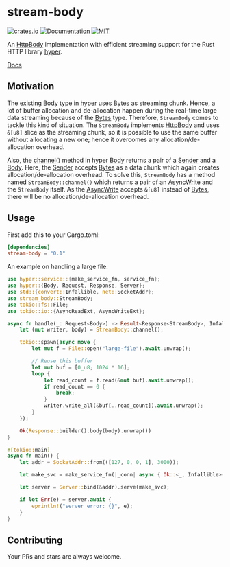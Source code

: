 # stream-body

[![crates.io](https://img.shields.io/crates/v/stream-body.svg)](https://crates.io/crates/stream-body)
[![Documentation](https://docs.rs/stream-body/badge.svg)](https://docs.rs/stream-body)
[![MIT](https://img.shields.io/crates/l/stream-body.svg)](./LICENSE)

An [HttpBody](https://docs.rs/hyper/0.14.9/hyper/body/trait.HttpBody.html) implementation with efficient streaming support for the Rust HTTP library [hyper](https://hyper.rs/).

[Docs](https://docs.rs/stream-body)

## Motivation

The existing [Body](https://docs.rs/hyper/0.14.9/hyper/body/struct.Body.html) type in [hyper](https://hyper.rs/) uses [Bytes](https://docs.rs/bytes/0.5.4/bytes/struct.Bytes.html)
as streaming chunk. Hence, a lot of buffer allocation and de-allocation happen during the real-time large data streaming because of the [Bytes](https://docs.rs/bytes/0.5.4/bytes/struct.Bytes.html) type.
Therefore, `StreamBody` comes to tackle this kind of situation. The `StreamBody` implements [HttpBody](https://docs.rs/hyper/0.14.9/hyper/body/trait.HttpBody.html) and uses `&[u8]`
slice as the streaming chunk, so it is possible to use the same buffer without allocating a new one; hence it overcomes any allocation/de-allocation overhead.

Also, the [channel()](https://docs.rs/hyper/0.14.9/hyper/body/struct.Body.html#method.channel) method in hyper [Body](https://docs.rs/hyper/0.14.9/hyper/body/struct.Body.html) returns
a pair of a [Sender](https://docs.rs/hyper/0.14.9/hyper/body/struct.Sender.html) and a [Body](https://docs.rs/hyper/0.14.9/hyper/body/struct.Body.html).
Here, the [Sender](https://docs.rs/hyper/0.14.9/hyper/body/struct.Sender.html) accepts [Bytes](https://docs.rs/bytes/0.5.4/bytes/struct.Bytes.html) as a data chunk which again
creates allocation/de-allocation overhead.
To solve this, `StreamBody` has a method named `StreamBody::channel()` which returns a pair of an [AsyncWrite](https://docs.rs/tokio/0.2.16/tokio/io/trait.AsyncWrite.html) and the `StreamBody`
itself. As the [AsyncWrite](https://docs.rs/tokio/0.2.16/tokio/io/trait.AsyncWrite.html) accepts `&[u8]` instead of [Bytes](https://docs.rs/bytes/0.5.4/bytes/struct.Bytes.html), there will
be no allocation/de-allocation overhead.

## Usage

First add this to your Cargo.toml:

```toml
[dependencies]
stream-body = "0.1"
```

An example on handling a large file:

```rust
use hyper::service::{make_service_fn, service_fn};
use hyper::{Body, Request, Response, Server};
use std::{convert::Infallible, net::SocketAddr};
use stream_body::StreamBody;
use tokio::fs::File;
use tokio::io::{AsyncReadExt, AsyncWriteExt};

async fn handle(_: Request<Body>) -> Result<Response<StreamBody>, Infallible> {
    let (mut writer, body) = StreamBody::channel();

    tokio::spawn(async move {
        let mut f = File::open("large-file").await.unwrap();

        // Reuse this buffer
        let mut buf = [0_u8; 1024 * 16];
        loop {
            let read_count = f.read(&mut buf).await.unwrap();
            if read_count == 0 {
                break;
            }
            writer.write_all(&buf[..read_count]).await.unwrap();
        }
    });

    Ok(Response::builder().body(body).unwrap())
}

#[tokio::main]
async fn main() {
    let addr = SocketAddr::from(([127, 0, 0, 1], 3000));

    let make_svc = make_service_fn(|_conn| async { Ok::<_, Infallible>(service_fn(handle)) });

    let server = Server::bind(&addr).serve(make_svc);

    if let Err(e) = server.await {
        eprintln!("server error: {}", e);
    }
}
```

## Contributing

Your PRs and stars are always welcome.

